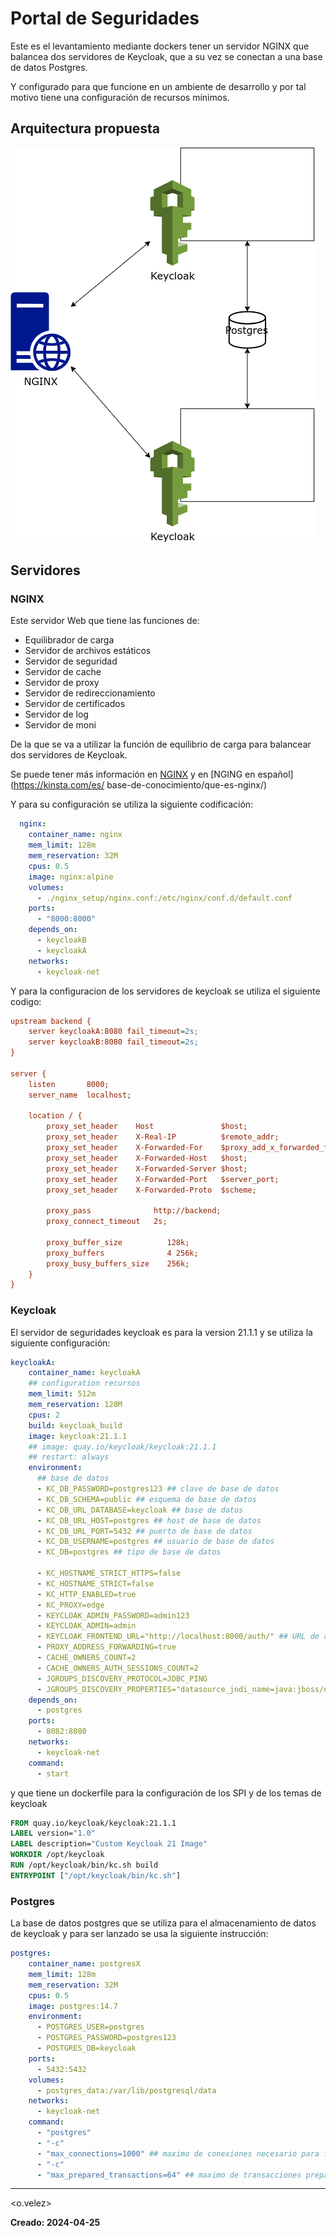 # Portal de Seguridades
Este es el levantamiento mediante dockers tener un servidor NGINX que balancea dos servidores de Keycloak, que a su vez se conectan a una base de datos Postgres.

Y configurado para que funcione en un ambiente de desarrollo y por tal motivo tiene una configuración de recursos mínimos.

## Arquitectura propuesta
![Arquitectura de la propuesta](./imagenes/arquitectura.png)
## Servidores
### NGINX <engine-ex>
Este servidor Web que tiene las funciones de:    
- Equilibrador de carga
- Servidor de archivos estáticos
- Servidor de seguridad
- Servidor de cache
- Servidor de proxy
- Servidor de redireccionamiento
- Servidor de certificados
- Servidor de log
- Servidor de moni

De la que se va a utilizar la función de equilibrio de carga para balancear dos servidores de Keycloak.

Se puede tener más información en [NGINX](https://www.nginx.com/) y en [NGING en español](https://kinsta.com/es/
base-de-conocimiento/que-es-nginx/) 

Y para su configuración se utiliza la siguiente codificación:

```yml
  nginx:
    container_name: nginx
    mem_limit: 128m
    mem_reservation: 32M
    cpus: 0.5
    image: nginx:alpine
    volumes:
      - ./nginx_setup/nginx.conf:/etc/nginx/conf.d/default.conf
    ports:
      - "8000:8000"
    depends_on:
      - keycloakB
      - keycloakA      
    networks:
      - keycloak-net
```

Y para la configuracion de los servidores de keycloak se utiliza el siguiente codigo:

```ini
upstream backend {
    server keycloakA:8080 fail_timeout=2s;
    server keycloakB:8080 fail_timeout=2s;
}

server {
    listen       8000;
    server_name  localhost;

    location / {
        proxy_set_header    Host               $host;
        proxy_set_header    X-Real-IP          $remote_addr;
        proxy_set_header    X-Forwarded-For    $proxy_add_x_forwarded_for;
        proxy_set_header    X-Forwarded-Host   $host;
        proxy_set_header    X-Forwarded-Server $host;
        proxy_set_header    X-Forwarded-Port   $server_port;
        proxy_set_header    X-Forwarded-Proto  $scheme;

        proxy_pass              http://backend;
        proxy_connect_timeout   2s;

        proxy_buffer_size          128k;
        proxy_buffers              4 256k;
        proxy_busy_buffers_size    256k;
    }
}
```    

### Keycloak
El servidor de seguridades keycloak es para la version 21.1.1 y se utiliza la siguiente configuración:

```yml
keycloakA:
    container_name: keycloakA
    ## configuration recursos
    mem_limit: 512m
    mem_reservation: 128M
    cpus: 2
    build: keycloak_build
    image: keycloak:21.1.1
    ## image: quay.io/keycloak/keycloak:21.1.1    
    ## restart: always
    environment:
      ## base de datos
      - KC_DB_PASSWORD=postgres123 ## clave de base de datos
      - KC_DB_SCHEMA=public ## esquema de base de datos
      - KC_DB_URL_DATABASE=keycloak ## base de datos   
      - KC_DB_URL_HOST=postgres ## host de base de datos
      - KC_DB_URL_PORT=5432 ## puerto de base de datos
      - KC_DB_USERNAME=postgres ## usuario de base de datos
      - KC_DB=postgres ## tipo de base de datos

      - KC_HOSTNAME_STRICT_HTTPS=false
      - KC_HOSTNAME_STRICT=false
      - KC_HTTP_ENABLED=true
      - KC_PROXY=edge
      - KEYCLOAK_ADMIN_PASSWORD=admin123
      - KEYCLOAK_ADMIN=admin
      - KEYCLOAK_FRONTEND_URL="http://localhost:8000/auth/" ## URL de acceso          
      - PROXY_ADDRESS_FORWARDING=true
      - CACHE_OWNERS_COUNT=2
      - CACHE_OWNERS_AUTH_SESSIONS_COUNT=2
      - JGROUPS_DISCOVERY_PROTOCOL=JDBC_PING
      - JGROUPS_DISCOVERY_PROPERTIES="datasource_jndi_name=java:jboss/datasources/KeycloakDS,initialize_sql=\"CREATE TABLE IF NOT EXISTS JGROUPSPING (own_addr varchar(200) NOT NULL, cluster_name varchar(200) NOT NULL, created TIMESTAMP DEFAULT CURRENT_TIMESTAMP, ping_data BYTEA, constraint PK_JGROUPSPING PRIMARY KEY (own_addr, cluster_name))\",remove_all_data_on_view_change=true"
    depends_on:
      - postgres      
    ports:
      - 8082:8080
    networks:
      - keycloak-net
    command:
      - start
```

y que tiene un dockerfile para la configuración de los SPI y de los temas de keycloak

```dockerfile
FROM quay.io/keycloak/keycloak:21.1.1
LABEL version="1.0"
LABEL description="Custom Keycloak 21 Image"
WORKDIR /opt/keycloak
RUN /opt/keycloak/bin/kc.sh build
ENTRYPOINT ["/opt/keycloak/bin/kc.sh"]
```

### Postgres
La base de datos postgres que se utiliza para el almacenamiento de datos de keycloak y para ser lanzado se usa la siguiente instrucción:

```yml
postgres:
    container_name: postgresX    
    mem_limit: 128m
    mem_reservation: 32M
    cpus: 0.5
    image: postgres:14.7    
    environment:
      - POSTGRES_USER=postgres
      - POSTGRES_PASSWORD=postgres123
      - POSTGRES_DB=keycloak
    ports:
      - 5432:5432
    volumes:
      - postgres_data:/var/lib/postgresql/data
    networks:
      - keycloak-net
    command:
      - "postgres"
      - "-c"
      - "max_connections=1000" ## maximo de conexiones necesario para funcionar con keycloak para desarrollo
      - "-c"
      - "max_prepared_transactions=64" ## maximo de transacciones preparadas necesario para funcionar con keycloak para desarrollo
```        

---

<o.velez>

**Creado: 2024-04-25**
